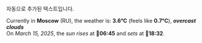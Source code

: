 
자동으로 추가된 텍스트입니다.

<!--START_SECTION:weather:moscow-->
Currently in **Moscow** (RU), the weather is: **3.6°C** (feels like **0.7°C**), ***overcast clouds***<br/>
On *March 15, 2025*, the *sun rises* at 🌅**06:45** and *sets* at 🌇**18:32**.
<!--END_SECTION:weather-->
